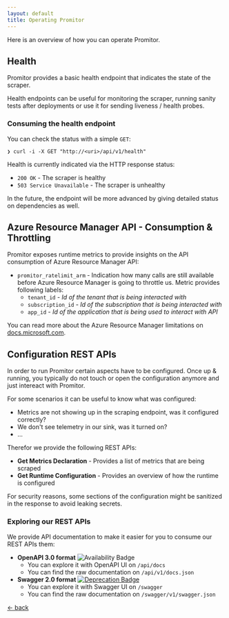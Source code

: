 ```yaml
---
layout: default
title: Operating Promitor
---
```


Here is an overview of how you can operate Promitor.

## Health

Promitor provides a basic health endpoint that indicates the state of the scraper.

Health endpoints can be useful for monitoring the scraper, running sanity tests
after deployments or use it for sending liveness / health probes.

### Consuming the health endpoint

You can check the status with a simple `GET`:

```shell
❯ curl -i -X GET "http://<uri>/api/v1/health"
```

Health is currently indicated via the HTTP response status:

- `200 OK` - The scraper is healthy
- `503 Service Unavailable` - The scraper is unhealthy

In the future, the endpoint will be more advanced by giving detailed status on
dependencies as well.

## Azure Resource Manager API - Consumption & Throttling

Promitor exposes runtime metrics to provide insights on the API consumption of
Azure Resource Manager API:

- `promitor_ratelimit_arm` - Indication how many calls are still available before
  Azure Resource Manager is going to throttle us. Metric provides following labels:
  - `tenant_id` - _Id of the tenant that is being interacted with_
  - `subscription_id` - _Id of the subscription that is being interacted with_
  - `app_id` - _Id of the application that is being used to interact with API_

You can read more about the Azure Resource Manager limitations on [docs.microsoft.com](https://docs.microsoft.com/en-us/azure/azure-resource-manager/resource-manager-request-limits).

## Configuration REST APIs

In order to run Promitor certain aspects have to be configured. Once up & running,
you typically do not touch or open the configuration anymore and just intereact
with Promitor.

For some scenarios it can be useful to know what was configured:

- Metrics are not showing up in the scraping endpoint, was it configured correctly?
- We don't see telemetry in our sink, was it turned on?
- ...

Therefor we provide the following REST APIs:

- **Get Metrics Declaration** - Provides a list of metrics that are being scraped
- **Get Runtime Configuration** - Provides an overview of how the runtime is configured

For security reasons, some sections of the configuration might be sanitized in
the response to avoid leaking secrets.

### Exploring our REST APIs

We provide API documentation to make it easier for you to consume our REST APIs them:

- **OpenAPI 3.0 format** ![Availability Badge](https://img.shields.io/badge/Available%20Starting-v1.1-green.svg)
    - You can explore it with OpenAPI UI on `/api/docs`
    - You can find the raw documentation on `/api/v1/docs.json`
- **Swagger 2.0 format** [![Deprecation Badge](https://img.shields.io/badge/Deprecated%20as%20of-v1.1-red)](http://changelog.promitor.io/)
    - You can explore it with Swagger UI on `/swagger`
    - You can find the raw documentation on `/swagger/v1/swagger.json`


[&larr; back](/)
